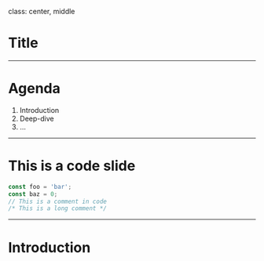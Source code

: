 
class: center, middle

# Title

---

# Agenda

1. Introduction
2. Deep-dive
3. ...

---

# This is a code slide

```javascript
const foo = 'bar';
const baz = 0;
// This is a comment in code
/* This is a long comment */
```

---

# Introduction
